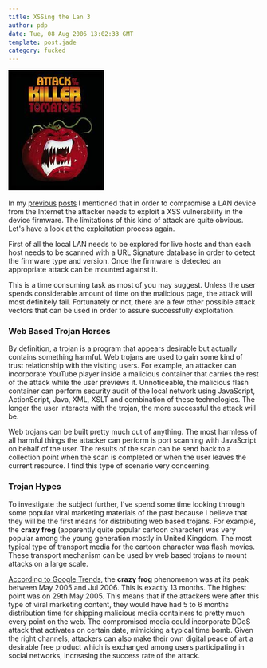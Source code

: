 ```yaml
---
title: XSSing the Lan 3
author: pdp
date: Tue, 08 Aug 2006 13:02:33 GMT
template: post.jade
category: fucked
---
```


![Killer Tomatoes](/files/2006/08/killer-tomatoes.jpg "Killer Tomatoes")

In my [previous](/blog/xssing-the-lan) [posts](/blog/xssing-the-lan-2) I mentioned that in order to compromise a LAN device from the Internet the attacker needs to exploit a XSS vulnerability in the device firmware. The limitations of this kind of attack are quite obvious. Let's have a look at the exploitation process again.

First of all the local LAN needs to be explored for live hosts and than each host needs to be scanned with a URL Signature database in order to detect the firmware type and version. Once the firmware is detected an appropriate attack can be mounted against it.

This is a time consuming task as most of you may suggest. Unless the user spends considerable amount of time on the malicious page, the attack will most definitely fail. Fortunately or not, there are a few other possible attack vectors that can be used in order to assure successfully exploitation.

### Web Based Trojan Horses

By definition, a trojan is a program that appears desirable but actually contains something harmful. Web trojans are used to gain some kind of trust relationship with the visiting users. For example, an attacker can incorporate YouTube player inside a malicious container that carries the rest of the attack while the user previews it. Unnoticeable, the malicious flash container can perform security audit of the local network using JavaScript, ActionScript, Java, XML, XSLT and combination of these technologies. The longer the user interacts with the trojan, the more successful the attack will be.

Web trojans can be built pretty much out of anything. The most harmless of all harmful things the attacker can perform is port scanning with JavaScript on behalf of the user. The results of the scan can be send back to a collection point when the scan is completed or when the user leaves the current resource. I find this type of scenario very concerning.

### Trojan Hypes

To investigate the subject further, I've spend some time looking through some popular viral marketing materials of the past because I believe that they will be the first means for distributing web based trojans. For example, the **crazy frog** (apparently quite popular cartoon character) was very popular among the young generation mostly in United Kingdom. The most typical type of transport media for the cartoon character was flash movies. These transport mechanism can be used by web based trojans to mount attacks on a large scale.

[According to Google Trends](http://www.google.com/trends?q=crazy+frog), the **crazy frog** phenomenon was at its peak between May 2005 and Jul 2006. This is exactly 13 months. The highest point was on 29th May 2005. This means that if the attackers were after this type of viral marketing content, they would have had 5 to 6 months distribution time for shipping malicious media containers to pretty much every point on the web. The compromised media could incorporate DDoS attack that activates on certain date, mimicking a typical time bomb. Given the right channels, attackers can also make their own digital peace of art a desirable free product which is exchanged among users participating in social networks, increasing the success rate of the attack.
